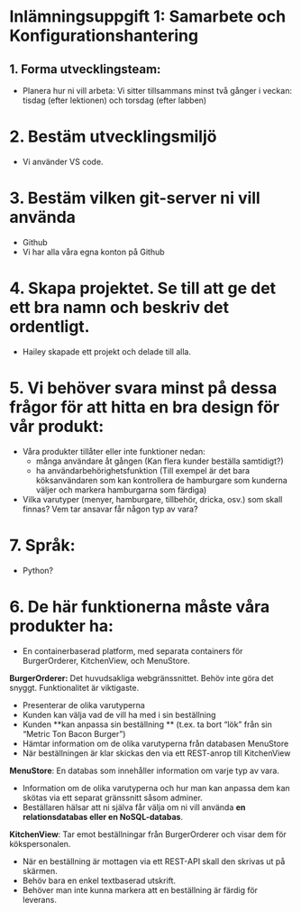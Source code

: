 # Inlämningsuppgift 1: Samarbete och Konfigurationshantering

## 1. Forma utvecklingsteam:
- Planera hur ni vill arbeta: Vi sitter tillsammans minst två gånger i veckan: tisdag (efter lektionen) och torsdag (efter labben)

# 2. Bestäm utvecklingsmiljö
- Vi använder VS code.

# 3. Bestäm vilken git-server ni vill använda
- Github
- Vi har alla våra egna konton på Github

# 4. Skapa projektet. Se till att ge det ett bra namn och beskriv det ordentligt.
- Hailey skapade ett projekt och delade till alla.

# 5. Vi behöver svara minst på dessa frågor för att hitta en bra design för vår produkt:
- Våra produkter tillåter eller inte funktioner nedan:
  + många användare åt gången (Kan flera kunder beställa samtidigt?)
  + ha användarbehörighetsfunktion (Till exempel är det bara köksanvändaren som kan kontrollera de hamburgare som kunderna väljer och markera hamburgarna som färdiga)
- Vilka varutyper (menyer, hamburgare, tillbehör, dricka, osv.) som skall finnas? Vem tar ansavar får någon typ av vara?

# 7. Språk:
- Python?

# 6. De här funktionerna måste våra produkter ha:
- En containerbaserad platform, med separata containers för BurgerOrderer, KitchenView, och MenuStore. 

**BurgerOrderer:** Det huvudsakliga webgränssnittet. Behöv inte göra det snyggt. Funktionalitet är viktigaste.
- Presenterar de olika varutyperna
- Kunden kan välja vad de vill ha med i sin beställning
- Kunden **kan anpassa sin beställning ** (t.ex. ta bort “lök” från sin
“Metric Ton Bacon Burger”)
- Hämtar information om de olika varutyperna från databasen MenuStore
- När beställningen är klar skickas den via ett REST-anrop till KitchenView

**MenuStore**: En databas som innehåller information om varje typ av vara.
- Information om de olika varutyperna och hur man kan anpassa dem kan skötas via ett separat gränssnitt såsom adminer.
- Beställaren hälsar att ni själva får välja om ni vill använda **en relationsdatabas eller en NoSQL-databas**.

**KitchenView**: Tar emot beställningar från BurgerOrderer och visar dem för kökspersonalen.
- När en beställning är mottagen via ett REST-API skall den skrivas ut på skärmen.
- Behöv bara en enkel textbaserad utskrift.
- Behöver man inte kunna markera att en beställning är färdig för leverans.
